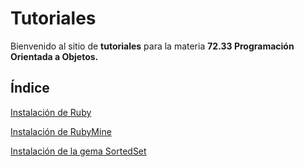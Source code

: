 # Tutoriales

Bienvenido al sitio de **tutoriales** para la materia **72.33 Programación Orientada a Objetos.**

## Índice

<a href="ruby-index.md">Instalación de Ruby</a>

<a href="rubymine.md">Instalación de RubyMine</a>

<a href="sortedset.md">Instalación de la gema SortedSet</a>
